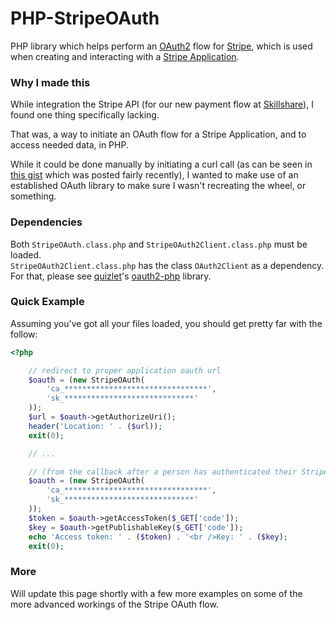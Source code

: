 PHP-StripeOAuth
===============

PHP library which helps perform an [OAuth2](http://oauth.net/2/) flow for [Stripe](https://stripe.com/), which is used when creating and interacting with a [Stripe Application](https://stripe.com/docs/connect).

### Why I made this
While integration the Stripe API (for our new payment flow at [Skillshare](http://www.skillshare.com/?on)), I found one thing specifically lacking.

That was, a way to initiate an OAuth flow for a Stripe Application, and to access needed data, in PHP.

While it could be done manually by initiating a curl call (as can be seen in [this gist](https://gist.github.com/3507366) which was posted fairly recently), I wanted to make use of an established OAuth library to make sure I wasn't recreating the wheel, or something.

### Dependencies
Both `StripeOAuth.class.php` and `StripeOAuth2Client.class.php` must be loaded.  
`StripeOAuth2Client.class.php` has the class `OAuth2Client` as a dependency.  
For that, please see [quizlet](https://github.com/quizlet)'s [oauth2-php](https://github.com/quizlet/oauth2-php) library.

### Quick Example

Assuming you've got all your files loaded, you should get pretty far with the follow:

``` php
<?php

    // redirect to proper application oauth url
    $oauth = (new StripeOAuth(
        'ca_********************************',
        'sk_*****************************'
    ));
    $url = $oauth->getAuthorizeUri();
    header('Location: ' . ($url));
    exit(0);

    // ...

    // (from the callback after a person has authenticated their Stripe account)
    $oauth = (new StripeOAuth(
        'ca_********************************',
        'sk_*****************************'
    ));
    $token = $oauth->getAccessToken($_GET['code']);
    $key = $oauth->getPublishableKey($_GET['code']);
    echo 'Access token: ' . ($token) . '<br />Key: ' . ($key);
    exit(0);

```

### More
Will update this page shortly with a few more examples on some of the more advanced workings of the Stripe OAuth flow.
